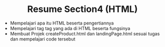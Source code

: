<h1 align = "center"><b>Resume Section4 (HTML)</b></h1>

<ul>
    <li>Mempelajari apa itu HTML beserta pengertiannya</li>
    <li>Mempelajari tag tag yang ada di HTML beserta fungsinya</li>
    <li>Membuat Projek createProduct.html dan landingPage.html sesuai tugas dan mempelajari code tersebut</li>
</ul